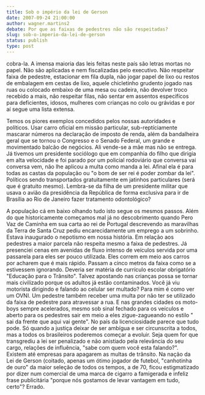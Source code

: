 ```yaml
---
title: Sob o império da lei de Gerson
date: 2007-09-24 21:00:00
author: wagner.martins2
debate: Por que as faixas de pedestres não são respeitadas?
slug: sob-o-imperio-da-lei-de-gerson
status: publish 
type: post
---
```


cobra-la. A imensa maioria das leis feitas neste país são letras mortas no papel. Não são aplicadas e nem fiscalizadas pelo executivo. Não respeitar faixa de pedestre, estacionar em fila dupla, não jogar papel de lixo ou restos de embalagem em cestas de lixo, aquele chicletinho grudento jogado nas ruas ou colocado embaixo de uma mesa ou cadeira, não devolver troco recebido a mais, não respeitar filas, não sentar em assentos especifícos para deficientes, idosos, mulheres com crianças no colo ou grávidas e por aí segue uma lista extensa.   

Temos os piores exemplos concedidos pelos nossas autoridades e políticos. Usar carro oficial em missão particular, sub-reptíciamente mascarar números na declaração de imposto de renda, além da bandalheira geral que se tornou o Congresso e o Senado Federal, um grande e movimentado balcão de negócios. Ali vende-se a mãe mas não se entrega. Já tivemos um presidente sociólogo que em companhia do filho que dirigia em alta velocidade e foi parado por um policial rodoviário que conversa vai conversa vem, não lhe aplicou a multa como manda a lei. Afinal ela é para todas as castas da população ou "o bom de ser rei é poder zombar da lei". Políticos sendo transportados gratuitamente em jatinhos particulares (será que é gratuito mesmo). Lembra-se da filha de um presidente militar que usava o avião da presidência da República de forma exclusiva para ir de Brasília ao Rio de Janeiro fazer tratamento odontológico?  

A população cá em baixo olhando tudo isto segue os mesmos passos. Além do que historicamente começamos mal já no descobrimento quando Pero Vaz de Caminha em sua carta ao rei de Portugal descrevendo as maravilhas da Terra de Santa Cruz pediu encarecidamente um emprego a um sobrinho. Estava inaugurado o nepotismo em nossa história. Em relação aos pedestres a maior parcela não respeita mesmo a faixa de pedestres. Já presenciei cenas em avenidas de fluxo intenso de veículos servida por uma passarela para eles ser pouco utilizada. Eles correm em meio aos carros por acharem que é mais rápido. Passam a cinco metros da faixa como se a estivessem ignorando. Deveria ser matéria de currículo escolar obrigatório "Educação para o Trânsito". Talvez apostando nas crianças possa se tornar mais civilizado porque os adultos já estão contaminados. Você já viu motorista dirigindo e falando ao celular ser multado? Para mim é como ver um OVNI. Um pedestre também receber uma multa por não ter se utilizado da faixa de pedestre para atravessar a rua. E nas grandes cidades os moto-boys sempre acelerados, mesmo sob sinal fechado para os veículos e aberto para os pedestres sair em meio a eles zigue-zagueando no estilo " sai da frente que aqui vai gente". No país da licenciosidade parece que tudo pode. Só quando a justiça deixar de ser ambígua e ser circunscrita a todos, mas a todos os brasileiros poderemos começar a evoluir. Seja quem for que transgrediu a lei ser penalizado e não anistiado pela relevância do seu cargo, relações de influência, "sabe com quem você esta falando?". Existem até empresas para apagarem as multas de trânsito. Na nação da Lei de Gerson (coitado, apenas um ótimo jogador de futebol, "canhotinha de ouro" da maior seleção de todos os tempos, a de 70, ficou estigmatizado por dizer num comercial de uma marca de cigarro a famigerada e infeliz frase publicitária "porque nós gostamos de levar vantagem em tudo, certo"? Errado.

